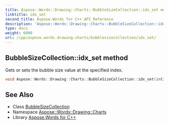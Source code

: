 ```yaml
---
title: Aspose::Words::Drawing::Charts::BubbleSizeCollection::idx_set method
linktitle: idx_set
second_title: Aspose.Words for C++ API Reference
description: 'Aspose::Words::Drawing::Charts::BubbleSizeCollection::idx_set method. Gets or sets the bubble size value at the specified index in C++.'
type: docs
weight: 6000
url: /cpp/aspose.words.drawing.charts/bubblesizecollection/idx_set/
---
```

## BubbleSizeCollection::idx_set method


Gets or sets the bubble size value at the specified index.

```cpp
void Aspose::Words::Drawing::Charts::BubbleSizeCollection::idx_set(int32_t index, double value)
```

## See Also

* Class [BubbleSizeCollection](../)
* Namespace [Aspose::Words::Drawing::Charts](../../)
* Library [Aspose.Words for C++](../../../)
